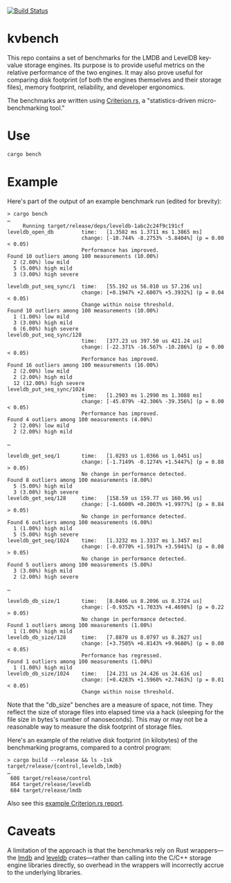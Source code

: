 [![Build Status](https://travis-ci.org/mykmelez/kvbench.svg?branch=master)](https://travis-ci.org/mykmelez/kvbench)

# kvbench

This repo contains a set of benchmarks for the LMDB and LevelDB key-value storage engines.  Its purpose is to provide useful metrics on the relative performance of the two engines.  It may also prove useful for comparing disk footprint (of both the engines themselves and their storage files), memory footprint, reliability, and developer ergonomics.

The benchmarks are written using [Criterion.rs](https://japaric.github.io/criterion.rs/book/), a "statistics-driven micro-benchmarking tool."

# Use

```sh
cargo bench
```

# Example

Here's part of the output of an example benchmark run (edited for brevity):

```
> cargo bench
…
     Running target/release/deps/leveldb-1abc2c24f9c191cf
leveldb_open_db         time:   [1.3582 ms 1.3711 ms 1.3865 ms]
                        change: [-10.744% -8.2753% -5.8404%] (p = 0.00 < 0.05)
                        Performance has improved.
Found 10 outliers among 100 measurements (10.00%)
  2 (2.00%) low mild
  5 (5.00%) high mild
  3 (3.00%) high severe

leveldb_put_seq_sync/1  time:   [55.192 us 56.010 us 57.236 us]
                        change: [+0.1947% +2.6007% +5.3932%] (p = 0.04 < 0.05)
                        Change within noise threshold.
Found 10 outliers among 100 measurements (10.00%)
  1 (1.00%) low mild
  3 (3.00%) high mild
  6 (6.00%) high severe
leveldb_put_seq_sync/128
                        time:   [377.23 us 397.50 us 421.24 us]
                        change: [-22.371% -16.567% -10.286%] (p = 0.00 < 0.05)
                        Performance has improved.
Found 16 outliers among 100 measurements (16.00%)
  2 (2.00%) low mild
  2 (2.00%) high mild
  12 (12.00%) high severe
leveldb_put_seq_sync/1024
                        time:   [1.2903 ms 1.2990 ms 1.3088 ms]
                        change: [-45.079% -42.306% -39.356%] (p = 0.00 < 0.05)
                        Performance has improved.
Found 4 outliers among 100 measurements (4.00%)
  2 (2.00%) low mild
  2 (2.00%) high mild

…

leveldb_get_seq/1       time:   [1.0293 us 1.0366 us 1.0451 us]
                        change: [-1.7149% -0.1274% +1.5447%] (p = 0.88 > 0.05)
                        No change in performance detected.
Found 8 outliers among 100 measurements (8.00%)
  5 (5.00%) high mild
  3 (3.00%) high severe
leveldb_get_seq/128     time:   [158.59 us 159.77 us 160.96 us]
                        change: [-1.6600% +0.2003% +1.9977%] (p = 0.84 > 0.05)
                        No change in performance detected.
Found 6 outliers among 100 measurements (6.00%)
  1 (1.00%) high mild
  5 (5.00%) high severe
leveldb_get_seq/1024    time:   [1.3232 ms 1.3337 ms 1.3457 ms]
                        change: [-0.0770% +1.5917% +3.5941%] (p = 0.08 > 0.05)
                        No change in performance detected.
Found 5 outliers among 100 measurements (5.00%)
  3 (3.00%) high mild
  2 (2.00%) high severe

…

leveldb_db_size/1       time:   [8.0406 us 8.2096 us 8.3724 us]
                        change: [-0.9352% +1.7033% +4.4698%] (p = 0.22 > 0.05)
                        No change in performance detected.
Found 1 outliers among 100 measurements (1.00%)
  1 (1.00%) high mild
leveldb_db_size/128     time:   [7.8870 us 8.0797 us 8.2627 us]
                        change: [+3.7505% +6.8143% +9.9680%] (p = 0.00 < 0.05)
                        Performance has regressed.
Found 1 outliers among 100 measurements (1.00%)
  1 (1.00%) high mild
leveldb_db_size/1024    time:   [24.231 us 24.426 us 24.616 us]
                        change: [+0.4283% +1.5960% +2.7463%] (p = 0.01 < 0.05)
                        Change within noise threshold.

```

Note that the "db_size" benches are a measure of space, not time.  They reflect the size of storage files into elapsed time via a hack (sleeping for the file size in bytes's number of nanoseconds).  This may or may not be a reasonable way to measure the disk footprint of storage files.

Here's an example of the relative disk footprint (in kilobytes) of the benchmarking programs, compared to a control program:

```
> cargo build --release && ls -1sk target/release/{control,leveldb,lmdb}
…
 608 target/release/control
 864 target/release/leveldb
 684 target/release/lmdb
```

Also see this [example Criterion.rs report](https://mykmelez.github.io/kvbench/criterion/report/).

# Caveats

A limitation of the approach is that the benchmarks rely on Rust wrappers—the [lmdb](https://github.com/danburkert/lmdb-rs) and [leveldb](https://crates.io/crates/leveldb) crates—rather than calling into the C/C++ storage engine libraries directly, so overhead in the wrappers will incorrectly accrue to the underlying libraries.
